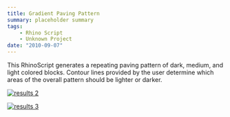 ```yaml
---
title: Gradient Paving Pattern
summary: placeholder summary
tags:
    - Rhino Script
    - Unknown Project
date: "2010-09-07"
---
```


This RhinoScript generates a repeating paving pattern of dark, medium, and light colored blocks. Contour lines provided by the user determine which areas of the overall pattern should be lighter or darker.

[![](http://www.ericanastas.com/wp-content/uploads/2012/04/results-2-636x299.jpg "results 2")](results-2.jpg)

[![](http://www.ericanastas.com/wp-content/uploads/2012/04/results-3-636x299.jpg "results 3")](results-3.jpg)
